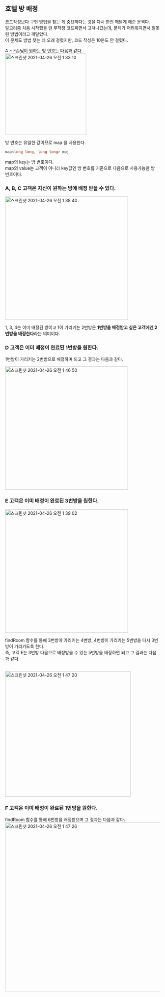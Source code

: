 <h2>호텔 방 배정</h2>

코드작성보다 구현 방법을 찾는 게 중요하다는 것을 다시 한번 깨닫게 해준 문젝다.<br>
알고리즘 처음 시작했을 땐 무작정 코드짜면서 고쳐나갔는데, 문제가 어려워지면서 잘못된 방법이라고 깨달았다.<br>
이 문제도 방법 찾는 데 오래 걸렸지만, 코드 작성은 10분도 안 걸렸다.<br>

A ~ F손님이 원하는 방 번호는 다음과 같다.<br>
<img width="264" alt="스크린샷 2021-04-26 오전 1 33 10" src="https://user-images.githubusercontent.com/54436228/116001434-61d5b000-a62f-11eb-92f1-6fe08637b137.png">

방 번호는 유일한 값이므로 map 을 사용한다.<br>
``` C++
map<long long, long long> mp;
```
map의 key는 방 번호이다.<br>
map의 value는 고객이 아니라 key값인 방 번호를 기준으로 다음으로 사용가능한 방 번호이다.<br>

<h3>A, B, C 고객은 자신이 원하는 방에 배정 받을 수 있다.</h3>
<img width="400" alt="스크린샷 2021-04-26 오전 1 38 40" src="https://user-images.githubusercontent.com/54436228/116001640-5a62d680-a630-11eb-843f-493ef6d3d1d6.png">

1, 3, 4는 이미 배정된 방이고 1이 가리키는 2번방은 **1번방을 배정받고 싶은 고객에겐 2번방을 배정한다**라는 의미이다.<br>

<h3>D 고객은 이미 배정이 완료된 1번방을 원한다.</h3>

1번방이 가리키는 2번방으로 배정하며 되고 그 결과는 다음과 같다.<br>

<img width="400" alt="스크린샷 2021-04-26 오전 1 46 50" src="https://user-images.githubusercontent.com/54436228/116001830-934f7b00-a631-11eb-8f15-9430ae8e2c5f.png">

<h3>E 고객은 이미 배정이 완료된 3번방을 원한다.</h3>
<img width="400" alt="스크린샷 2021-04-26 오전 1 39 02" src="https://user-images.githubusercontent.com/54436228/116001700-b75e8c80-a630-11eb-9f40-0f26df0c8770.png">

findRoom 함수를 통해 3번방이 가리키는 4번방, 4번방이 가리키는 5번방을 다시 3번방이 가리키도록 한다.<br>
즉, 고객 E는 3번방 다음으로 배정받을 수 있는 5번방을 배정하면 되고 그 결과는 다음과 같다.<br>

<br><img width="408" alt="스크린샷 2021-04-26 오전 1 47 20" src="https://user-images.githubusercontent.com/54436228/116001827-8cc10380-a631-11eb-84ae-fb2ba49c131b.png">


<h3>F 고객은 이미 배정이 완료된 1번방을 원한다.</h3>

findRoom 함수를 통해 6번방을 배정받으며 그 결과는 다음과 같다.<br>
<img width="550" alt="스크린샷 2021-04-26 오전 1 47 26" src="https://user-images.githubusercontent.com/54436228/116001899-e9242300-a631-11eb-98e4-6f8c3c2edd6a.png">



